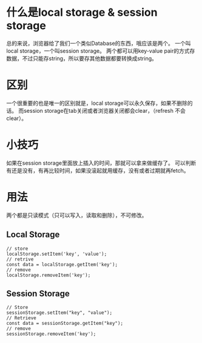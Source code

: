 # 什么是local storage & session storage
总的来说，浏览器给了我们一个类似Database的东西，哦应该是两个。
一个叫local storage，一个叫session storage。
两个都可以用key-value pair的方式存数据，不过只能存string，所以要存其他数据都要转换成string。

# 区别
一个很重要的也是唯一的区别就是，local storage可以永久保存，如果不删除的话。
而session storage在tab关闭或者浏览器关闭都会clear，（refresh 不会clear）。

# 小技巧
如果在session storage里面放上插入的时间，那就可以拿来做缓存了。
可以判断有还是没有，有再比较时间，如果没滚起就用缓存，没有或者过期就再fetch。

# 用法
两个都是只读模式（只可以写入，读取和删除），不可修改。

## Local Storage
```
// store
localStorage.setItem('key', 'value');
// retrive
const data = localStorage.getItem('key');
// remove
localStorage.removeItem('key');
```

## Session Storage
```
// Store
sessionStorage.setItem("key", "value");
// Retrieve
const data = sessionStorage.getItem("key");
// remove
sessionStorage.removeItem('key');

```